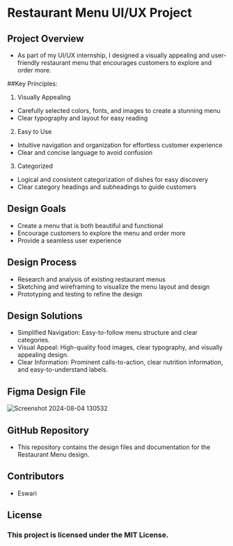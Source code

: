 # Restaurant Menu UI/UX Project

## Project Overview 
* As part of my UI/UX internship, I designed a visually appealing and user-friendly restaurant menu that encourages customers to explore and order more.

##Key Principles:
1. Visually Appealing
* Carefully selected colors, fonts, and images to create a stunning menu
* Clear typography and layout for easy reading
2. Easy to Use
* Intuitive navigation and organization for effortless customer experience
* Clear and concise language to avoid confusion
3. Categorized
* Logical and consistent categorization of dishes for easy discovery
* Clear category headings and subheadings to guide customers

## Design Goals
* Create a menu that is both beautiful and functional
* Encourage customers to explore the menu and order more
* Provide a seamless user experience

## Design Process
* Research and analysis of existing restaurant menus
* Sketching and wireframing to visualize the menu layout and design
* Prototyping and testing to refine the design

## Design Solutions 
* Simplified Navigation: Easy-to-follow menu structure and clear categories.
* Visual Appeal: High-quality food images, clear typography, and visually appealing design.
* Clear Information: Prominent calls-to-action, clear nutrition information, and easy-to-understand labels.

## Figma Design File <br>
![Screenshot 2024-08-04 130532](https://github.com/user-attachments/assets/5d152021-26f7-4dd6-b245-b96ec968b13d)

## GitHub Repository 
* This repository contains the design files and documentation for the Restaurant Menu design. 

## Contributors 
* Eswari 

## License
### This project is licensed under the MIT License.
